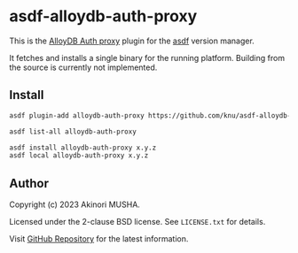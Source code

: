 # asdf-alloydb-auth-proxy

This is the [AlloyDB Auth proxy](https://github.com/GoogleCloudPlatform/alloydb-auth-proxy) plugin for the [asdf](https://github.com/asdf-vm/asdf) version manager.

It fetches and installs a single binary for the running platform.  Building from the source is currently not implemented.

## Install

```sh
asdf plugin-add alloydb-auth-proxy https://github.com/knu/asdf-alloydb-auth-proxy.git

asdf list-all alloydb-auth-proxy

asdf install alloydb-auth-proxy x.y.z
asdf local alloydb-auth-proxy x.y.z
```

## Author

Copyright (c) 2023 Akinori MUSHA.

Licensed under the 2-clause BSD license.  See `LICENSE.txt` for details.

Visit [GitHub Repository](https://github.com/knu/asdf-alloydb-auth-proxy) for the latest information.

